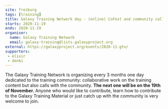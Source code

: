 ```yaml
---
site: freiburg
tags: [training]
title: Galaxy Training Network day - (online) CoFest and community call
starts: 2020-11-19
ends: 2020-11-19
organiser:
  name: Galaxy Training Network
  email: galaxy-training@lists.galaxyproject.org
external: https://galaxyproject.org/events/2020-11-gtn/
supporters:
 - elixir
 - denbi
---
```


The Galaxy Training Network is organizing every 3 months one day dedicated to the training community: collaborative work on the training content but also calls with the community. **The next one will be on the 19th of November.** Anyone who would like to contribute, learn how to contribute to the Galaxy Training Material or just catch up with the community is very welcome to join.
